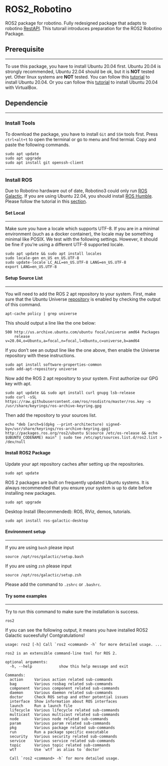 # ROS2_Robotino
ROS2 package for robotino.
Fully redesigned package that adapts to robotino [RestAPI](https://wiki.openrobotino.org/index.php?title=Rest_api).
This tutorail introduces preparation for the ROS2 Robotino Package.

## Prerequisite
---
To use this package, you have to install Ubuntu 20.04 first.
Ubuntu 20.04 is strongly recommended, Ubuntu 22.04 should be ok, but it is **NOT** tested yet.
Other linux systems are **NOT** tested.
You can follow this [tutorial](https://ubuntu.com/tutorials/install-ubuntu-desktop#1-overview) to install Ubuntu 20.04.
Or you can follow this [tutorial](https://ubuntu.com/tutorials/how-to-run-ubuntu-desktop-on-a-virtual-machine-using-virtualbox#1-overview) to install Ubuntu 20.04 with VirtualBox.


## Dependencie
---

### Install Tools
To download the package, you have to install `Git` and `SSH` tools first. Press `ctrl+alt+t` to open the terminal or go to menu and find termial. Copy and paste the following commands.
```
sudo apt update
sudo apt upgrade
sudo apt install git openssh-client
```
---

### Install ROS
Due to Robotino hardware out of date, Robotino3 could only run [ROS Galactic](https://docs.ros.org/en/galactic/index.html).
If you are using Ubuntu 22.04, you should install [ROS Humble](https://docs.ros.org/en/humble/index.html). Please follow the tutorial in this [section](https://docs.ros.org/en/galactic/Installation/Ubuntu-Install-Debians.html).

#### Set Local
---
Make sure you have a locale which supports UTF-8. If you are in a minimal environment (such as a docker container), the locale may be something minimal like POSIX. We test with the following settings. However, it should be fine if you’re using a different UTF-8 supported locale.
```
sudo apt update && sudo apt install locales
sudo locale-gen en_US en_US.UTF-8
sudo update-locale LC_ALL=en_US.UTF-8 LANG=en_US.UTF-8
export LANG=en_US.UTF-8
```

#### Setup Source List
---
You will need to add the ROS 2 apt repository to your system. First, make sure that the Ubuntu Universe [repository](https://help.ubuntu.com/community/Repositories/Ubuntu) is enabled by checking the output of this command.
```
apt-cache policy | grep universe
```
This should output a line like the one below:
```
500 http://us.archive.ubuntu.com/ubuntu focal/universe amd64 Packages
    release v=20.04,o=Ubuntu,a=focal,n=focal,l=Ubuntu,c=universe,b=amd64
```
If you don’t see an output line like the one above, then enable the Universe repository with these instructions.
```
sudo apt install software-properties-common
sudo add-apt-repository universe
```
Now add the ROS 2 apt repository to your system. First authorize our GPG key with apt.
```
sudo apt update && sudo apt install curl gnupg lsb-release
sudo curl -sSL https://raw.githubusercontent.com/ros/rosdistro/master/ros.key -o /usr/share/keyrings/ros-archive-keyring.gpg
```
Then add the repository to your sources list.
```
echo "deb [arch=$(dpkg --print-architecture) signed-by=/usr/share/keyrings/ros-archive-keyring.gpg] http://packages.ros.org/ros2/ubuntu $(source /etc/os-release && echo $UBUNTU_CODENAME) main" | sudo tee /etc/apt/sources.list.d/ros2.list > /dev/null
```

#### Install ROS2 Package
Update your apt repository caches after setting up the repositories.
```
sudo apt update
```
ROS 2 packages are built on frequently updated Ubuntu systems. It is always recommended that you ensure your system is up to date before installing new packages.
```
sudo apt upgrade
```
Desktop Install (Recommended): ROS, RViz, demos, tutorials.
```
sudo apt install ros-galactic-desktop
```

#### Environment setup
---
If you are using `bash` please input
```
source /opt/ros/galactic/setup.bash
```
If you are using `zsh` please input
```
source /opt/ros/galactic/setup.zsh
```

Please add the command to `.zshrc` or `.bashrc`.

#### Try some examples
---
Try to run this command to make sure the installation is success.
```
ros2
```

If you can see the following output, it means you have installed ROS2 Galactic suceesfully! Contgratulations!
```
usage: ros2 [-h] Call `ros2 <command> -h` for more detailed usage. ...

ros2 is an extensible command-line tool for ROS 2.

optional arguments:
  -h, --help            show this help message and exit

Commands:
  action     Various action related sub-commands
  bag        Various rosbag related sub-commands
  component  Various component related sub-commands
  daemon     Various daemon related sub-commands
  doctor     Check ROS setup and other potential issues
  interface  Show information about ROS interfaces
  launch     Run a launch file
  lifecycle  Various lifecycle related sub-commands
  multicast  Various multicast related sub-commands
  node       Various node related sub-commands
  param      Various param related sub-commands
  pkg        Various package related sub-commands
  run        Run a package specific executable
  security   Various security related sub-commands
  service    Various service related sub-commands
  topic      Various topic related sub-commands
  wtf        Use `wtf` as alias to `doctor`

  Call `ros2 <command> -h` for more detailed usage.
```

